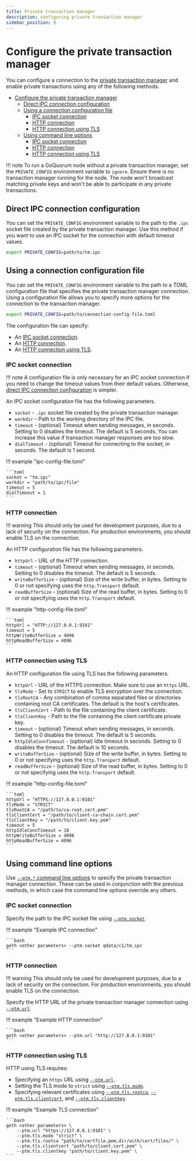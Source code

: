 ```yaml
---
title: Private transaction manager
description: configuring private transaction manager
sidebar_position: 9
---
```


# Configure the private transaction manager

You can configure a connection to the [private transaction manager](../../concepts/privacy-index.md#private-transaction-manager) and enable private transactions using any of the following methods.

- [Configure the private transaction manager](#configure-the-private-transaction-manager)
  - [Direct IPC connection configuration](#direct-ipc-connection-configuration)
  - [Using a connection configuration file](#using-a-connection-configuration-file)
    - [IPC socket connection](#ipc-socket-connection)
    - [HTTP connection](#http-connection)
    - [HTTP connection using TLS](#http-connection-using-tls)
  - [Using command line options](#using-command-line-options)
    - [IPC socket connection](#ipc-socket-connection-1)
    - [HTTP connection](#http-connection-1)
    - [HTTP connection using TLS](#http-connection-using-tls-1)

!!! note To run a GoQuorum node without a private transaction manager, set the `PRIVATE_CONFIG` environment variable to `ignore`. Ensure there is no transaction manager running for the node. The node won't broadcast matching private keys and won't be able to participate in any private transactions.

## Direct IPC connection configuration

You can set the `PRIVATE_CONFIG` environment variable to the path to the `.ipc` socket file created by the private transaction manager. Use this method if you want to use an IPC socket for the connection with default timeout values.

```bash
export PRIVATE_CONFIG=path/to/tm.ipc
```

## Using a connection configuration file

You can set the `PRIVATE_CONFIG` environment variable to the path to a TOML configuration file that specifies the private transaction manager connection. Using a configuration file allows you to specify more options for the connection to the transaction manager.

```bash
export PRIVATE_CONFIG=path/to/connection-config-file.toml
```

The configuration file can specify:

- An [IPC socket connection](#ipc-socket-connection).
- An [HTTP connection](#http-connection).
- An [HTTP connection using TLS](#http-connection-using-tls).

### IPC socket connection

!!! note A configuration file is only necessary for an IPC socket connection if you need to change the timeout values from their default values. Otherwise, [direct IPC connection configuration](#direct-ipc-connection-configuration) is simpler.

An IPC socket configuration file has the following parameters.

- `socket` - `.ipc` socket file created by the private transaction manager.
- `workdir` - Path to the working directory of the IPC file.
- `timeout` - (optional) Timeout when sending messages, in seconds. Setting to 0 disables the timeout. The default is 5 seconds. You can increase this value if transaction manager responses are too slow.
- `dialTimeout` - (optional) Timeout for connecting to the socket, in seconds. The default is 1 second.

!!! example "ipc-config-file.toml"

    ```toml
    socket = "tm.ipc"
    workdir = "path/to/ipc/file"
    timeout = 5
    dialTimeout = 1
    ```

### HTTP connection

!!! warning This should only be used for development purposes, due to a lack of security on the connection. For production environments, you should enable TLS on the connection.

An HTTP configuration file has the following parameters.

- `httpUrl` - URL of the HTTP connection.
- `timeout` - (optional) Timeout when sending messages, in seconds. Setting to 0 disables the timeout. The default is 5 seconds.
- `writeBufferSize` - (optional) Size of the write buffer, in bytes. Setting to 0 or not specifying uses the `http.Transport` default.
- `readBufferSize` - (optional) Size of the read buffer, in bytes. Setting to 0 or not specifying uses the `http.Transport` default.

!!! example "http-config-file.toml"

    ```toml
    httpUrl = "HTTP://127.0.0.1:9101"
    timeout = 5
    httpWriteBufferSize = 4096
    httpReadBufferSize = 4096
    ```

### HTTP connection using TLS

An HTTP configuration file using TLS has the following parameters.

- `httpUrl` - URL of the HTTPS connection. Make sure to use an `https` URL.
- `tlsMode` - Set to `STRICT` to enable TLS encryption over the connection.
- `tlsRootCA` - Any combination of comma separated files or directories containing root CA certificates. The default is the host's certificates.
- `tlsClientCert` - Path to the file containing the client certificate.
- `tlsClientKey` - Path to the file containing the client certificate private key.
- `timeout` - (optional) Timeout when sending messages, in seconds. Setting to 0 disables the timeout. The default is 5 seconds.
- `httpIdleConnTimeout` - (optional) Idle timeout in seconds. Setting to 0 disables the timeout. The default is 10 seconds.
- `writeBufferSize` - (optional) Size of the write buffer, in bytes. Setting to 0 or not specifying uses the `http.Transport` default.
- `readBufferSize` - (optional) Size of the read buffer, in bytes. Setting to 0 or not specifying uses the `http.Transport` default.

!!! example "http-config-file.toml"

    ```toml
    httpUrl = "HTTPS://127.0.0.1:9101"
    tlsMode = "STRICT"
    tlsRootCA = "/path/to/ca-root.cert.pem"
    tlsClientCert = "/path/to/client-ca-chain.cert.pem"
    tlsClientKey = "/path/to/client.key.pem"
    timeout = 5
    httpIdleConnTimeout = 10
    httpWriteBufferSize = 4096
    httpReadBufferSize = 4096
    ```

## Using command line options

Use [`--ptm.*` command line options](../../reference/cli-syntax.md#ptmdialtimeout) to specify the private transaction manager connection. These can be used in conjunction with the previous methods, in which case the command line options override any others.

### IPC socket connection

Specify the path to the IPC socket file using [`--ptm.socket`](../../reference/cli-syntax.md#ptmsocket).

!!! example "Example IPC connection"

    ```bash
    geth <other parameters> --ptm.socket qdata/c1/tm.ipc
    ```

### HTTP connection

!!! warning This should only be used for development purposes, due to a lack of security on the connection. For production environments, you should enable TLS on the connection.

Specify the HTTP URL of the private transaction manager connection using [`--ptm.url`](../../reference/cli-syntax.md#ptmurl).

!!! example "Example HTTP connection"

    ```bash
    geth <other parameters> --ptm.url "http://127.0.0.1:9101"
    ```

### HTTP connection using TLS

HTTP using TLS requires:

- Specifying an `https` URL using [`--ptm.url`](../../reference/cli-syntax.md#ptmurl).
- Setting the TLS mode to `strict` using [`--ptm.tls.mode`](../../reference/cli-syntax.md#ptmtlsmode).
- Specifying relevant certificates using [`--ptm.tls.rootca`](../../reference/cli-syntax.md#ptmtlsrootca), [`--ptm.tls.clientcert`](../../reference/cli-syntax.md#ptmtlsclientcert), and [`--ptm.tls.clientkey`](../../reference/cli-syntax.md#ptmtlsclientkey).

!!! example "Example TLS connection"

    ```bash
    geth <other parameters> \
        --ptm.url "https://127.0.0.1:9101" \
        --ptm.tls.mode "strict" \
        --ptm.tls.rootca "path/to/certfile.pem,dir/with/cert/files/" \
        --ptm.tls.clientcert "path/to/client.cert.pem" \
        --ptm.tls.clientkey "path/to/client.key.pem" \
    ```
